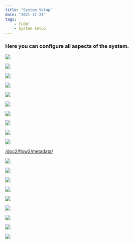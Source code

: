 ```yaml
---
title: "System Setup"
date: "2021-11-24"
tags: 
    - FLOW²
    - System Setup
---
```


### Here you can configure all aspects of the system.

![](/_images/doc2/FLOW²_Setup-items-1024x374.png)

![](/_images/doc2/FLOW²_Announcements.png)

![](/_images/doc2/FLOW²_Assets.png)

![](/_images/doc2/FLOW²_Document-types.png)

![](/_images/doc2/FLOW²_Global-ACLs.png)

![](/_images/doc2/FLOW²_Groups.png)

![](/_images/doc2/FLOW²_Indexes.png)

![](/_images/doc2/FLOW²_Key-management.png)

![](/_images/doc2/FLOW²_Mailing-profiles.png)

![](/_images/doc2/FLOW²_Metadata-types.png)

[/doc2/flow2/metadata/](/doc2/flow2/metadata/)

![](/_images/doc2/FLOW²_Quotas.png)

![](/_images/doc2/FLOW²_Roles.png)

![](/_images/doc2/FLOW²_Settings.png)

![](/_images/doc2/FLOW²_Smart-links.png)

![](/_images/doc2/FLOW²_Sources.png)

![](/_images/doc2/FLOW²_Themes.png)

![](/_images/doc2/FLOW²_Users.png)

![](/_images/doc2/FLOW²_Web-links.png)

![](/_images/doc2/FLOW²_Workflows.png)
